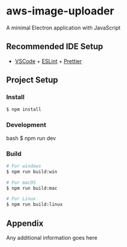 # aws-image-uploader

A minimal Electron application with JavaScript

## Recommended IDE Setup

- [VSCode](https://code.visualstudio.com/) + [ESLint](https://marketplace.visualstudio.com/items?itemName=dbaeumer.vscode-eslint) + [Prettier](https://marketplace.visualstudio.com/items?itemName=esbenp.prettier-vscode)

## Project Setup

### Install

```bash
$ npm install
```

### Development

bash
$ npm run dev


### Build

```bash
# For windows
$ npm run build:win

# For macOS
$ npm run build:mac

# For Linux
$ npm run build:linux
```
## Appendix

Any additional information goes here

